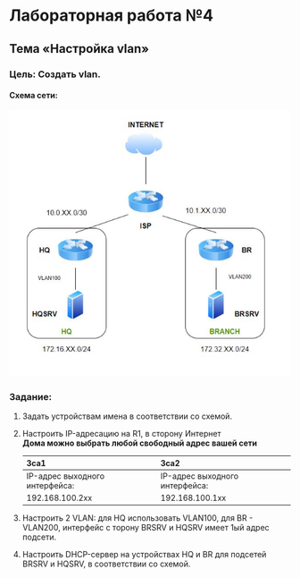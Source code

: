 # Лабораторная работа №4
## Тема «Настройка vlan»
### Цель: Создать vlan.
#### Схема сети:

![Getting Started](../images/mdk01.02/lab4_schema.jpg)

### Задание:

1. Задать устройствам имена в соответствии со схемой.
2. Настроить IP-адресацию на R1, в сторону Интернет  
 __Дома можно выбрать любой свободный адрес вашей сети__

    |3са1                              | 3са2                               |
    |----------------------------------|------------------------------------|
    |IP-адрес выходного интерфейса:    | IP-адрес выходного интерфейса:     |
    |192.168.100.2xx                   |192.168.100.1xx |

                             
         
3. Настроить 2 VLAN: для HQ использовать VLAN100, для BR - VLAN200, интерфейс с торону BRSRV и HQSRV имеет 1ый адрес подсети.  
4. Настроить DHCP-сервер на устройствах HQ и BR для подсетей BRSRV и HQSRV, в соответствии со схемой.  
